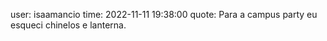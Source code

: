 user: isaamancio
time: 2022-11-11 19:38:00
quote: Para a campus party eu esqueci chinelos e lanterna.
